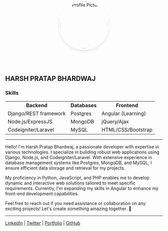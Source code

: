 

<div align="center" style="position: relative; top: -50px;">
  <img src="https://pbs.twimg.com/profile_images/1765790881909739522/oJZyDDnC_400x400.jpg" alt="Profile Picture" style="border-radius: 50%; border: 5px solid white; box-shadow: 0 4px 8px rgba(0,0,0,0.1); width: 150px; height: 150px;">
</div>

## HARSH PRATAP BHARDWAJ

### Skills

<div align="center">
  <table>
    <tr>
      <td align="center"><b>Backend</b></td>
      <td align="center"><b>Databases</b></td>
      <td align="center"><b>Frontend</b></td>
    </tr>
    <tr>
      <td>Django/REST framework</td>
      <td>Postgres</td>
      <td>Angular (Learning)</td>
    </tr>
    <tr>
      <td>Node.js/ExpressJS</td>
      <td>MongoDB</td>
      <td>jQuery/Ajax</td>
    </tr>
    <tr>
      <td>Codeigniter/Laravel</td>
      <td>MySQL</td>
      <td>HTML/CSS/Bootstrap</td>
    </tr>
  </table>
</div>

---

Hello! I'm Harsh Pratap Bhardwaj, a passionate developer with expertise in various technologies. I specialize in building robust web applications using Django, Node.js, and Codeigniter/Laravel. With extensive experience in database management systems like Postgres, MongoDB, and MySQL, I ensure efficient data storage and retrieval for my projects.

My proficiency in Python, JavaScript, and PHP enables me to develop dynamic and interactive web solutions tailored to meet specific requirements. Currently, I'm expanding my skills in Angular to enhance my front-end development capabilities.

Feel free to reach out if you need assistance or collaboration on any exciting projects! Let's create something amazing together. 🚀

--- 

[LinkedIn](https://linkedin.com/in/harshpratapbhardwaj) | [Twitter](https://twitter.com/HarxTechDev) | [Portfolio](http://harx.online) | [GitHub](#)
